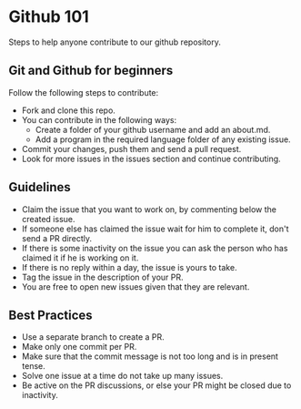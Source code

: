 # Github 101
Steps to help anyone contribute to our github repository.

## Git and Github for beginners
Follow the following steps to contribute:

* Fork and clone this repo.
* You can contribute in the following ways:
    * Create a folder of your github username and add an about.md.
    * Add a program in the required language folder of any existing issue. 
* Commit your changes, push them and send a pull request.
* Look for more issues in the issues section and continue contributing.


## Guidelines

* Claim the issue that you want to work on, by commenting below the created issue.
* If someone else has claimed the issue wait for him to complete it, don't send a PR directly.
* If there is some inactivity on the issue you can ask the person who has claimed it if he is working on it.
* If there is no reply within a day, the issue is yours to take.
* Tag the issue in the description of your PR.
* You are free to open new issues given that they are relevant.

## Best Practices

* Use a separate branch to create a PR.
* Make only one commit per PR.
* Make sure that the commit message is not too long and is in present tense.
* Solve one issue at a time do not take up many issues.
* Be active on the PR discussions, or else your PR might be closed due to inactivity.
